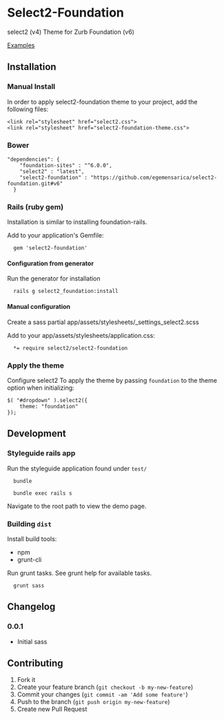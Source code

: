 # Select2-Foundation

select2 (v4) Theme for Zurb Foundation (v6)

[Examples](https://select2-foundation.herokuapp.com/ "select2-foundation examples")

## Installation

### Manual Install

In order to apply select2-foundation theme to your project, add the following files:

    <link rel="stylesheet" href="select2.css">
    <link rel="stylesheet" href="select2-foundation-theme.css">

### Bower
<pre><code>"dependencies": {
    "foundation-sites" : "^6.0.0",
    "select2" : "latest",
    "select2-foundation" : "https://github.com/egemensarica/select2-foundation.git#v6"
  }</code></pre>
  
### Rails (ruby gem)

Installation is similar to installing foundation-rails.

Add to your application's Gemfile:

      gem 'select2-foundation'

#### Configuration from generator

Run the generator for installation

      rails g select2_foundation:install

#### Manual configuration

Create a sass partial app/assets/stylesheets/_settings_select2.scss

Add to your app/assets/stylesheets/application.css:

      *= require select2/select2-foundation

### Apply the theme

Configure select2 To apply the theme by passing `foundation` to the theme option when initializing:

    $( "#dropdown" ).select2({
        theme: "foundation"
    });


## Development

### Styleguide rails app

Run the styleguide application found under `test/`

      bundle

      bundle exec rails s

Navigate to the root path to view the demo page.

### Building `dist`

Install build tools:

* npm
* grunt-cli

Run grunt tasks. See grunt help for available tasks.

      grunt sass

## Changelog

### 0.0.1
 * Initial sass

## Contributing

1. Fork it
2. Create your feature branch (`git checkout -b my-new-feature`)
3. Commit your changes (`git commit -am 'Add some feature'`)
4. Push to the branch (`git push origin my-new-feature`)
5. Create new Pull Request
